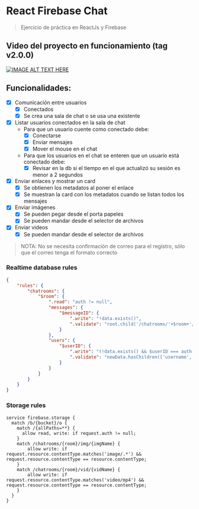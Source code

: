 # React Firebase Chat

> Ejercicio de práctica en ReactJs y Firebase

## Video del proyecto en funcionamiento (tag v2.0.0)

[![IMAGE ALT TEXT HERE](http://img.youtube.com/vi/Sv8vzNZxOKM/0.jpg)](http://www.youtube.com/watch?v=Sv8vzNZxOKM)

## Funcionalidades:

- [x] Comunicación entre usuarios
    - [x] Conectados
    - [x] Se crea una sala de chat o se usa una existente
- [x] Listar usuarios conectados en la sala de chat
    - Para que un usuario cuente como conectado debe:
        - [x] Conectarse
        - [x] Enviar mensajes
        - [x] Mover el mouse en el chat
    - Para que los usuarios en el chat se enteren que un usuario está conectado debe:
        - [x] Revisar en la db si el tiempo en el que actualizó su sesión es menor a 2 segundos
- [x] Enviar enlaces y mostrar un card
    - [x] Se obtienen los metadatos al poner el enlace
    - [x] Se muestran la card con los metadatos cuando se listan todos los mensajes
- [x] Enviar imágenes
    - [x] Se pueden pegar desde el porta papeles
    - [x] Se pueden mandar desde el selector de archivos
- [x] Enviar videos
    - [x] Se pueden mandar desde el selector de archivos

> NOTA: No se necesita confirmación de correo para el registro, sólo que el correo tenga el formato correcto

### **Realtime database rules**
```json
{
    "rules": {
        "chatrooms": {
            "$room": {
                ".read": "auth != null",
                "messages": {
                    "$messageID": {
                        ".write": "!data.exists()",
                        ".validate": "root.child('/chatrooms/'+$room+'/users/'+auth.uid).exists() &&  newData.hasChildren(['username', 'message']) && newData.child('username').isString() && newData.child('message').isString()"
                    }
                },
                "users": {
                    "$userID": {
                        ".write": "(!data.exists() && $userID === auth.uid) || ($userID === auth.uid)",
                        ".validate": "newData.hasChildren(['username', 'time']) && newData.child('username').isString() && newData.child('time').isNumber()"
                    }
                }
            }
        }
    }
}
```

### **Storage rules**

```
service firebase.storage {
  match /b/{bucket}/o {
    match /{allPaths=**} {
      allow read, write: if request.auth != null;
    }
    match /chatrooms/{room}/img/{imgName} {
    	allow write: if request.resource.contentType.matches('image/.*') && request.resource.contentType == resource.contentType;
    }
    match /chatrooms/{room}/vid/{vidName} {
    	allow write: if request.resource.contentType.matches('video/mp4') && request.resource.contentType == resource.contentType;
    }
  }
}
```